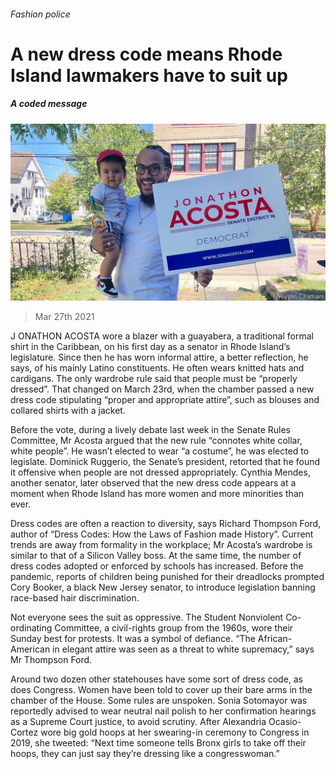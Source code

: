 ###### Fashion police

# A new dress code means Rhode Island lawmakers have to suit up 

##### A coded message 

![image](images/20210327_USP003_0.jpg) 

> Mar 27th 2021 

J ONATHON ACOSTA wore a blazer with a guayabera, a traditional formal shirt in the Caribbean, on his first day as a senator in Rhode Island’s legislature. Since then he has worn informal attire, a better reflection, he says, of his mainly Latino constituents. He often wears knitted hats and cardigans. The only wardrobe rule said that people must be “properly dressed”. That changed on March 23rd, when the chamber passed a new dress code stipulating “proper and appropriate attire”, such as blouses and collared shirts with a jacket.

Before the vote, during a lively debate last week in the Senate Rules Committee, Mr Acosta argued that the new rule “connotes white collar, white people”. He wasn’t elected to wear “a costume”, he was elected to legislate. Dominick Ruggerio, the Senate’s president, retorted that he found it offensive when people are not dressed appropriately. Cynthia Mendes, another senator, later observed that the new dress code appears at a moment when Rhode Island has more women and more minorities than ever.


Dress codes are often a reaction to diversity, says Richard Thompson Ford, author of “Dress Codes: How the Laws of Fashion made History”. Current trends are away from formality in the workplace; Mr Acosta’s wardrobe is similar to that of a Silicon Valley boss. At the same time, the number of dress codes adopted or enforced by schools has increased. Before the pandemic, reports of children being punished for their dreadlocks prompted Cory Booker, a black New Jersey senator, to introduce legislation banning race-based hair discrimination.

Not everyone sees the suit as oppressive. The Student Nonviolent Co-ordinating Committee, a civil-rights group from the 1960s, wore their Sunday best for protests. It was a symbol of defiance. “The African-American in elegant attire was seen as a threat to white supremacy,” says Mr Thompson Ford.

Around two dozen other statehouses have some sort of dress code, as does Congress. Women have been told to cover up their bare arms in the chamber of the House. Some rules are unspoken. Sonia Sotomayor was reportedly advised to wear neutral nail polish to her confirmation hearings as a Supreme Court justice, to avoid scrutiny. After Alexandria Ocasio-Cortez wore big gold hoops at her swearing-in ceremony to Congress in 2019, she tweeted: “Next time someone tells Bronx girls to take off their hoops, they can just say they’re dressing like a congresswoman.”

